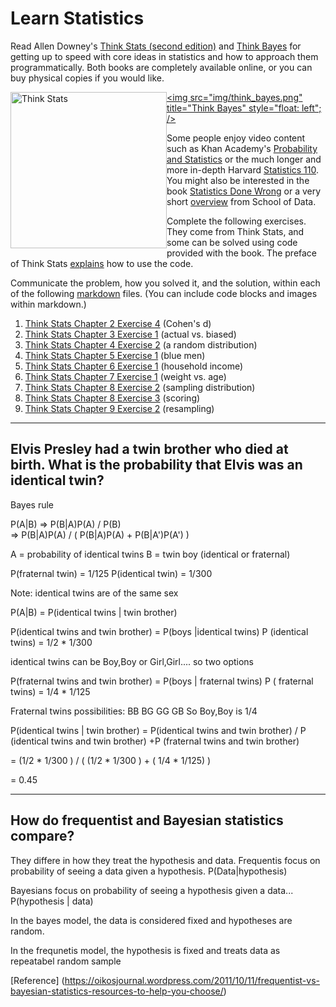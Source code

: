 # Learn Statistics

Read Allen Downey's [Think Stats (second edition)](http://greenteapress.com/thinkstats2/) and [Think Bayes](http://greenteapress.com/thinkbayes/) for getting up to speed with core ideas in statistics and how to approach them programmatically. Both books are completely available online, or you can buy physical copies if you would like.

[<img src="img/think_stats.jpg" title="Think Stats" width="250" style="float: left;" />](http://greenteapress.com/thinkstats2/)
[<img src="img/think_bayes.png" title="Think Bayes" style="float: left"; />](http://greenteapress.com/thinkbayes/)

Some people enjoy video content such as Khan Academy's [Probability and Statistics](https://www.khanacademy.org/math/probability) or the much longer and more in-depth Harvard [Statistics 110](https://www.youtube.com/playlist?list=PL2SOU6wwxB0uwwH80KTQ6ht66KWxbzTIo). You might also be interested in the book [Statistics Done Wrong](http://www.statisticsdonewrong.com/) or a very short [overview](http://schoolofdata.org/handbook/courses/the-math-you-need-to-start/) from School of Data.


Complete the following exercises. They come from Think Stats, and some can be solved using code provided with the book. The preface of Think Stats [explains](http://greenteapress.com/thinkstats2/html/thinkstats2001.html#toc2) how to use the code.

Communicate the problem, how you solved it, and the solution, within each of the following [markdown](https://guides.github.com/features/mastering-markdown/) files. (You can include code blocks and images within markdown.)

1. [Think Stats Chapter 2 Exercise 4](statistics/2-4-cohens_d.md) (Cohen's d)
2. [Think Stats Chapter 3 Exercise 1](statistics/3-1-actual_biased.md) (actual vs. biased)
3. [Think Stats Chapter 4 Exercise 2](statistics/4-2-random_dist.md) (a random distribution)
4. [Think Stats Chapter 5 Exercise 1](statistics/5-1-blue_men.md) (blue men)
5. [Think Stats Chapter 6 Exercise 1](statistics/6-1-household_income.md) (household income)
6. [Think Stats Chapter 7 Exercise 1](statistics/7-1-weight_vs_age.md) (weight vs. age)
7. [Think Stats Chapter 8 Exercise 2](statistics/8-2-sampling_dist.md) (sampling distribution)
8. [Think Stats Chapter 8 Exercise 3](statistics/8-3-scoring.md) (scoring)
9. [Think Stats Chapter 9 Exercise 2](statistics/9-2-resampling.md) (resampling)


---

Elvis Presley had a twin brother who died at birth.  What is the probability that Elvis was an identical twin?
------

Bayes rule


P(A|B)  => P(B|A)P(A) / P(B)        
        => P(B|A)P(A) / ( P(B|A)P(A) + P(B|A')P(A') )
       
        
A = probability of identical twins
B =  twin boy (identical or fraternal)        

P(fraternal twin) = 1/125
P(identical twin) = 1/300

Note: identical twins are of  the same sex


P(A|B)  = P(identical twins | twin brother)

P(identical twins and twin brother) = P(boys |identical twins) P (identical twins)
                                    = 1/2 * 1/300
                                    
identical twins can be Boy,Boy or Girl,Girl.... so two options

P(fraternal twins and twin brother) = P(boys | fraternal twins) P ( fraternal twins)
                                    = 1/4 * 1/125
                                    
 Fraternal twins possibilities: BB BG GG GB
   So Boy,Boy is 1/4
   
   
P(identical twins | twin brother) = 
    P(identical twins and twin brother) / 
        P (identical twins and twin brother) +P (fraternal twins and twin brother)  

= (1/2 * 1/300 ) /  ( (1/2 * 1/300 )  + ( 1/4 * 1/125) )

= 0.45

---


How do frequentist and Bayesian statistics compare?
---

They differe in how they treat the hypothesis and data.
Frequentis focus on  probability of seeing a data given a hypothesis. P(Data|hypothesis)

Bayesians focus on probability of seeing a hypothesis given a data... P(hypothesis | data)

In the bayes model, the data is considered fixed and hypotheses are random.

In the frequnetis model, the hypothesis is fixed and treats data as repeatabel random sample


[Reference] (https://oikosjournal.wordpress.com/2011/10/11/frequentist-vs-bayesian-statistics-resources-to-help-you-choose/)